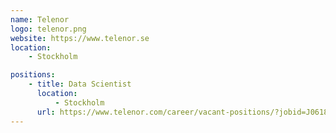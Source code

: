 ```yaml
---
name: Telenor
logo: telenor.png
website: https://www.telenor.se
location:
    - Stockholm

positions:
    - title: Data Scientist
      location:
          - Stockholm
      url: https://www.telenor.com/career/vacant-positions/?jobid=J061814
---
```

